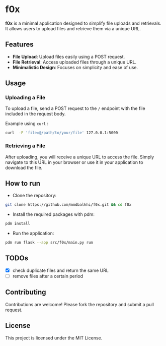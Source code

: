 # f0x

**f0x** is a minimal application designed to simplify file uploads and retrievals. It allows users to upload files  and retrieve them via a unique URL.

## Features

* **File Upload**: Upload files easily using a POST request.
* **File Retrieval**: Access uploaded files through a unique URL.
* **Minimalistic Design**: Focuses on simplicity and ease of use.

## Usage

### Uploading a File

To upload a file, send a POST request to the `/` endpoint with the file included in the request body.

Example using `curl` :

```sh
curl  -F 'file=@/path/to/your/file' 127.0.0.1:5000
```

### Retrieving a File

After uploading, you will receive a unique URL to access the file. Simply navigate to this URL in your browser or use it in your application to download the file.

## How to run

* Clone the repository:

```sh
git clone https://github.com/mmdbalkhi/f0x.git && cd f0x
```

* Install the required packages with pdm:

```sh
pdm install
```

* Run the application:

```sh
pdm run flask --app src/f0x/main.py run
```

## TODOs

* [X] check duplicate files and return the same URL
* [ ] remove files after a certain period

## Contributing

Contributions are welcome! Please fork the repository and submit a pull request.

## License

This project is licensed under the MIT License.
